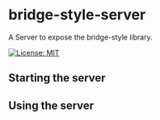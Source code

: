 # bridge-style-server

A Server to expose the bridge-style library.

[![License: MIT](https://img.shields.io/badge/License-MIT-yellow.svg)](LICENSE.md)



## Starting the server

## Using the server

